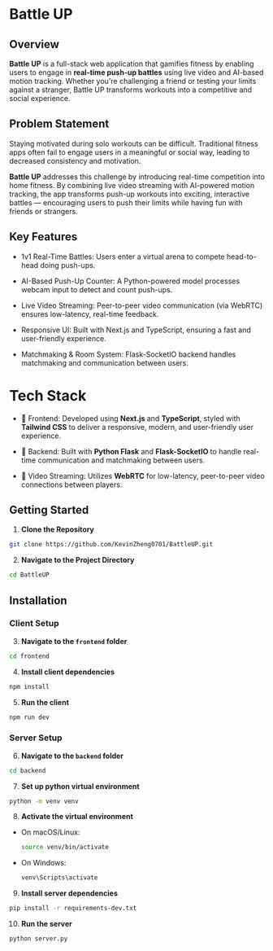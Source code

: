 # Battle UP

## Overview

**Battle UP** is a full-stack web application that gamifies fitness by enabling users to engage in **real-time push-up battles** using live video and AI-based motion tracking. Whether you're challenging a friend or testing your limits against a stranger, Battle UP transforms workouts into a competitive and social experience.

## Problem Statement

Staying motivated during solo workouts can be difficult. Traditional fitness apps often fail to engage users in a meaningful or social way, leading to decreased consistency and motivation.

**Battle UP** addresses this challenge by introducing real-time competition into home fitness. By combining live video streaming with AI-powered motion tracking, the app transforms push-up workouts into exciting, interactive battles — encouraging users to push their limits while having fun with friends or strangers.

## Key Features

- 1v1 Real-Time Battles: Users enter a virtual arena to compete head-to-head doing push-ups.

- AI-Based Push-Up Counter: A Python-powered model processes webcam input to detect and count push-ups.

- Live Video Streaming: Peer-to-peer video communication (via WebRTC) ensures low-latency, real-time feedback.

- Responsive UI: Built with Next.js and TypeScript, ensuring a fast and user-friendly experience.

- Matchmaking & Room System: Flask-SocketIO backend handles matchmaking and communication between users.

# Tech Stack

- 🚀 Frontend: Developed using **Next.js** and **TypeScript**, styled with **Tailwind CSS** to deliver a responsive, modern, and user-friendly user experience.

- 🧠 Backend: Built with **Python Flask** and **Flask-SocketIO** to handle real-time communication and matchmaking between users.

- 🎥 Video Streaming: Utilizes **WebRTC** for low-latency, peer-to-peer video connections between players.

## Getting Started

1. **Clone the Repository**

```bash
git clone https://github.com/KevinZheng0701/BattleUP.git
```

2. **Navigate to the Project Directory**

```bash
cd BattleUP
```

## Installation

### Client Setup

3. **Navigate to the `frontend` folder**

```bash
cd frontend
```

4. **Install client dependencies**

```bash
npm install
```

5. **Run the client**

```bash
npm run dev
```

### Server Setup

6. **Navigate to the `backend` folder**

```bash
cd backend
```

7. **Set up python virtual environment**

```bash
python -m venv venv
```

8. **Activate the virtual environment**

- On macOS/Linux:

  ```bash
  source venv/bin/activate
  ```

- On Windows:

  ```bash
  venv\Scripts\activate
  ```

9. **Install server dependencies**

```bash
pip install -r requirements-dev.txt
```

10. **Run the server**

```bash
python server.py
```
